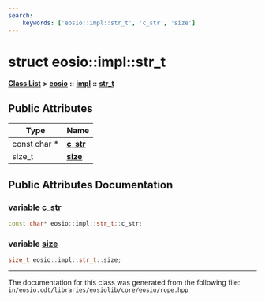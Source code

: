 ```yaml
---
search:
    keywords: ['eosio::impl::str_t', 'c_str', 'size']
---
```


# struct eosio::impl::str\_t

[**Class List**](annotated.md) **>** [**eosio**](namespaceeosio.md) **::** [**impl**](namespaceeosio_1_1impl.md) **::** [**str\_t**](structeosio_1_1impl_1_1str__t.md)


## Public Attributes

|Type|Name|
|-----|-----|
|const char \*|[**c\_str**](structeosio_1_1impl_1_1str__t_a1dd376f2e0c96d51fe51c5de1b2ce31b.md#1a1dd376f2e0c96d51fe51c5de1b2ce31b)|
|size\_t|[**size**](structeosio_1_1impl_1_1str__t_a6a41a31c4b462547b26ff114e22cb8a2.md#1a6a41a31c4b462547b26ff114e22cb8a2)|


## Public Attributes Documentation

### variable <a id="1a1dd376f2e0c96d51fe51c5de1b2ce31b" href="#1a1dd376f2e0c96d51fe51c5de1b2ce31b">c\_str</a>

```cpp
const char* eosio::impl::str_t::c_str;
```



### variable <a id="1a6a41a31c4b462547b26ff114e22cb8a2" href="#1a6a41a31c4b462547b26ff114e22cb8a2">size</a>

```cpp
size_t eosio::impl::str_t::size;
```





----------------------------------------
The documentation for this class was generated from the following file: `in/eosio.cdt/libraries/eosiolib/core/eosio/rope.hpp`
